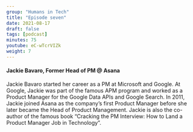 ```yaml
---
group: "Humans in Tech"
title: "Episode seven"
date: 2021-08-17
draft: false
tags: [podcast]
minutes: 75
youtube: eC-wTcrVIZk
weight: 7
---
```


#### Jackie Bavaro, Former Head of PM @ Asana

Jackie Bavaro started her career as a PM at Microsoft and Google. At Google, Jackie was part of the famous APM program and worked as a Product Manager for the Google Data APIs and Google Search. In 2011, Jackie joined Asana as the company’s first Product Manager before she later became the Head of Product Management. Jackie is also the co-author of the famous book “Cracking the PM Interview: How to Land a Product Manager Job in Technology”.
